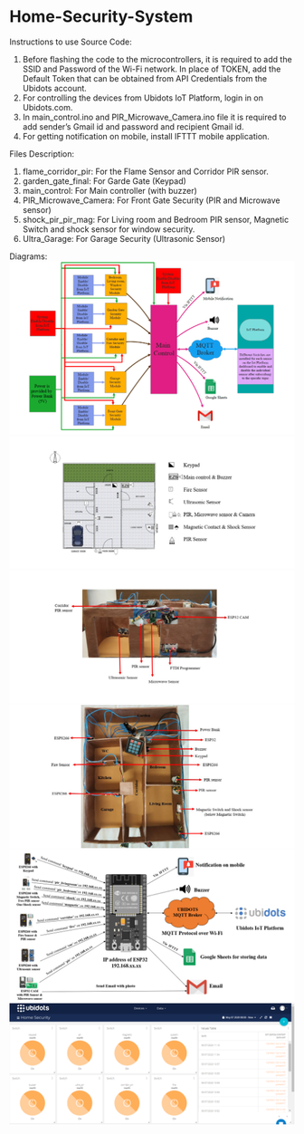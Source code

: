 # Home-Security-System

Instructions to use Source Code:
1) Before flashing the code to the microcontrollers, it is required to add the SSID and Password of the Wi-Fi network. In place of TOKEN, add the Default Token that can be obtained from API Credentials from the Ubidots account.
2) For controlling the devices from Ubidots IoT Platform, login in on Ubidots.com.
3) In main_control.ino and PIR_Microwave_Camera.ino file it is required to add sender’s Gmail id and password and recipient Gmail id.
4) For getting notification on mobile, install IFTTT mobile application.

Files Description:
1. flame_corridor_pir: For the Flame Sensor and Corridor PIR sensor.
2. garden_gate_final: For Garde Gate (Keypad)
3. main_control: For Main controller (with buzzer)
4. PIR_Microwave_Camera: For Front Gate Security (PIR and Microwave sensor)
5. shock_pir_pir_mag: For Living room and Bedroom PIR sensor, Magnetic Switch and shock sensor for window security.
6. Ultra_Garage: For Garage Security (Ultrasonic Sensor)


Diagrams:
![](githubimages/Githubimages.png)
![](githubimages/Githubimages_1.png)
![](githubimages/Githubimages_2.png)
![](githubimages/Githubimages_3.png)
![](githubimages/Githubimages_4.png)
![](githubimages/Githubimages_5.png)



